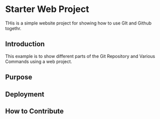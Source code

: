 # Starter Web Project

THis is a simple website project for showing how to use GIt and Github togethr. 

## Introduction

This example is to show different parts of the Git Repository and Various Commands using a web project. 
## Purpose

## Deployment 

## How to Contribute 